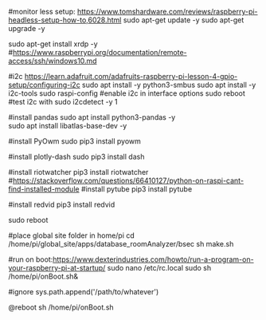 #monitor less setup: https://www.tomshardware.com/reviews/raspberry-pi-headless-setup-how-to,6028.html
sudo apt-get update -y
sudo apt-get upgrade -y

sudo apt-get install xrdp -y #https://www.raspberrypi.org/documentation/remote-access/ssh/windows10.md

#i2c https://learn.adafruit.com/adafruits-raspberry-pi-lesson-4-gpio-setup/configuring-i2c
sudo apt install -y python3-smbus
sudo apt install -y i2c-tools
sudo raspi-config 
#enable i2c in interface options
sudo reboot
#test i2c with sudo i2cdetect -y 1

#install pandas
sudo apt install python3-pandas -y	
sudo apt install libatlas-base-dev -y

#install PyOwm
sudo pip3 install pyowm

#install plotly-dash
sudo pip3 install dash

#install riotwatcher
pip3 install riotwatcher
#https://stackoverflow.com/questions/66410127/python-on-raspi-cant-find-installed-module
#install pytube
pip3 install pytube

#install redvid
pip3 install redvid

sudo reboot
 
#place global site folder in home/pi
cd /home/pi/global_site/apps/database_roomAnalyzer/bsec
sh make.sh

#run on boot:https://www.dexterindustries.com/howto/run-a-program-on-your-raspberry-pi-at-startup/
sudo nano /etc/rc.local
sudo sh /home/pi/onBoot.sh&

#ignore sys.path.append('/path/to/whatever')

@reboot sh /home/pi/onBoot.sh
